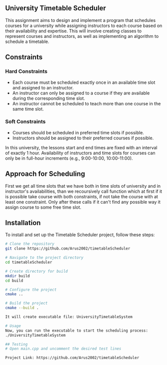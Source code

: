## University Timetable Scheduler

This assignment aims to design and implement a program that schedules courses for a university while assigning instructors to each course based on their availability and expertise. 
This will involve creating classes to represent courses and instructors, as well as implementing an algorithm to schedule a timetable.

## Constraints

### Hard Constraints

- Each course must be scheduled exactly once in an available time slot and assigned to an instructor.
- An instructor can only be assigned to a course if they are available during the corresponding time slot.
- An instructor cannot be scheduled to teach more than one course in the same time slot.

### Soft Constraints

- Courses should be scheduled in preferred time slots if possible.
- Instructors should be assigned to their preferred courses if possible.

In this university, the lessons start and end times are fixed with an interval of exactly 1 hour. Availability of instructors and time slots for courses can only be in full-hour increments (e.g., 9:00-10:00, 10:00-11:00).

## Approach for Scheduling

First we get all time slots that we have both in time slots of university and in instructor's availabilities, 
than we recoursively call function which at first if it is possible take course with both constraints, if not take the course with at least one constraint. 
Only after these calls if it can't find any possible way it assign course to some free time slot.

## Installation

To install and set up the Timetable Scheduler project, follow these steps:

```bash
# Clone the repository
git clone https://github.com/Arus2002/timetableScheduler

# Navigate to the project directory
cd timetableScheduler

# Create directory for build
mkdir build
cd build

# Configure the project
cmake ..

# Build the project
cmake --build .

It will create executable file: UniversityTimetableSystem

# Usage
Now, you can run the executable to start the scheduling process: 
./UniversityTimetableSystem

## Testing
# Open main.cpp and uncomment the desired test lines 

Project Link: https://github.com/Arus2002/timetableScheduler
